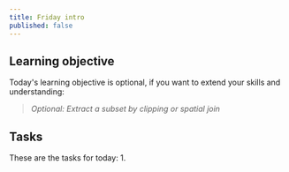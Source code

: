 ```yaml
---
title: Friday intro
published: false
---
```




## Learning objective
Today's learning objective is optional, if you want to extend your skills and understanding:

> *Optional: Extract a subset by clipping or spatial join*

## Tasks
These are the tasks for today:
1. 